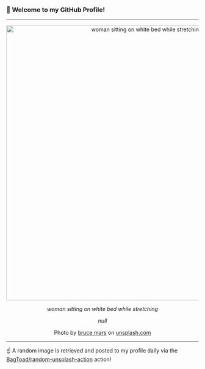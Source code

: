 ### 👋 Welcome to my GitHub Profile!

----

<div align="center">
  <img width="720" src="https://images.unsplash.com/photo-1552650272-b8a34e21bc4b?crop=entropy&cs=tinysrgb&fit=max&fm=jpg&ixid=M3w1NTI0OTR8MHwxfHJhbmRvbXx8fHx8fHx8fDE3MDU3MzA5MDl8&ixlib=rb-4.0.3&q=80&w=1080" alt="woman sitting on white bed while stretching">
  
  <em>woman sitting on white bed while stretching</em>
  
  <em>null</em>
  
  Photo by [bruce mars](http://@andreapiacquadio_) on [unsplash.com](https://unsplash.com/)
</div>

----

☝️ A random image is retrieved and posted to my profile daily via the [BagToad/random-unsplash-action](https://github.com/BagToad/random-unsplash-action) action!
